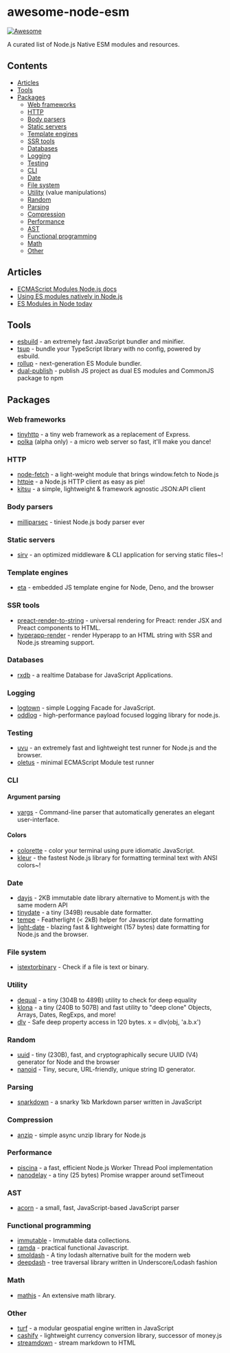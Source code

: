 # awesome-node-esm

[![Awesome](https://awesome.re/badge-flat.svg)](https://awesome.re)

A curated list of Node.js Native ESM modules and resources.

## Contents

- [Articles](#articles)
- [Tools](#tools)
- [Packages](#packages)
  - [Web frameworks](#web-frameworks)
  - [HTTP](#http)
  - [Body parsers](#body-parsers)
  - [Static servers](#static-servers)
  - [Template engines](#template-engines)
  - [SSR tools](#ssr-tools)
  - [Databases](#databases)
  - [Logging](#logging)
  - [Testing](#testing)
  - [CLI](#cli)
  - [Date](#date)
  - [File system](#file-system)
  - [Utility](#utility) (value manipulations)
  - [Random](#random)
  - [Parsing](#parsing)
  - [Compression](#compression)
  - [Performance](#performance)
  - [AST](#ast)
  - [Functional programming](#functional-programming)
  - [Math](#math)
  - [Other](#other)

## Articles

- [ECMAScript Modules Node.js docs](https://nodejs.org/api/esm.html)
- [Using ES modules natively in Node.js](https://2ality.com/2017/09/native-esm-node.html)
- [ES Modules in Node today](https://blog.logrocket.com/es-modules-in-node-today)

## Tools

- [esbuild](https://github.com/evanw/esbuild) - an extremely fast JavaScript bundler and minifier.
- [tsup](https://github.com/egoist/tsup) - bundle your TypeScript library with no config, powered by esbuild.
- [rollup](https://github.com/rollup/rollup) - next-generation ES Module bundler.
- [dual-publish](https://github.com/ai/dual-publish) - publish JS project as dual ES modules and CommonJS package to npm

## Packages

### Web frameworks

- [tinyhttp](https://github.com/talentlessguy/tinyhttp) - a tiny web framework as a replacement of Express.
- [polka](https://github.com/lukeed/polka) (alpha only) - a micro web server so fast, it'll make you dance!

### HTTP

- [node-fetch](https://github.com/node-fetch/node-fetch) - a light-weight module that brings window.fetch to Node.js
- [httpie](https://github.com/lukeed/httpie) - a Node.js HTTP client as easy as pie!
- [kitsu](https://github.com/wopian/kitsu) - a simple, lightweight & framework agnostic JSON:API client

### Body parsers

- [milliparsec](https://github.com/talentlessguy/milliparsec) - tiniest Node.js body parser ever

### Static servers

- [sirv](https://github.com/lukeed/sirv) - an optimized middleware & CLI application for serving static files~! 

### Template engines

- [eta](https://github.com/eta-dev/eta) - embedded JS template engine for Node, Deno, and the browser

### SSR tools

- [preact-render-to-string](https://github.com/preactjs/preact-render-to-string) - universal rendering for Preact: render JSX and Preact components to HTML.
- [hyperapp-render](https://github.com/kriasoft/hyperapp-render) - render Hyperapp to an HTML string with SSR and Node.js streaming support.

### Databases

- [rxdb](https://github.com/pubkey/rxdb) - a realtime Database for JavaScript Applications.

### Logging

- [logtown](https://github.com/logtown/logtown) - simple Logging Facade for JavaScript.
- [oddlog](https://gitlab.com/frissdiegurke/oddlog) - high-performance payload focused logging library for node.js.

### Testing

- [uvu](https://github.com/lukeed/uvu) - an extremely fast and lightweight test runner for Node.js and the browser.
- [oletus](https://github.com/bearror/oletus) - minimal ECMAScript Module test runner

### CLI

#### Argument parsing

- [yargs](https://github.com/yargs/yargs) - Command-line parser that automatically generates an elegant user-interface.

#### Colors

- [colorette](https://github.com/jorgebucaran/colorette) - color your terminal using pure idiomatic JavaScript.
- [kleur](https://github.com/lukeed/kleur) - the fastest Node.js library for formatting terminal text with ANSI colors~!

### Date

- [dayjs](https://github.com/iamkun/dayjs) - 2KB immutable date library alternative to Moment.js with the same modern API
- [tinydate](https://github.com/lukeed/tinydate) - a tiny (349B) reusable date formatter. 
- [tempe](https://github.com/masbagal/tempe) - Featherlight (< 2kB) helper for Javascript date formatting
- [light-date](https://github.com/xxczaki/light-date) - blazing fast & lightweight (157 bytes) date formatting for Node.js and the browser. 

### File system

- [istextorbinary](https://github.com/bevry/istextorbinary) - Check if a file is text or binary.

### Utility

- [dequal](https://github.com/lukeed/dequal) - a tiny (304B to 489B) utility to check for deep equality
- [klona](https://github.com/lukeed/klona) - a tiny (240B to 507B) and fast utility to "deep clone" Objects, Arrays, Dates, RegExps, and more!
- [dlv](https://github.com/developit/dlv) - Safe deep property access in 120 bytes. x = dlv(obj, 'a.b.x')


### Random

- [uuid](https://github.com/lukeed/uuid) - tiny (230B), fast, and cryptographically secure UUID (V4) generator for Node and the browser
- [nanoid](https://github.com/ai/nanoid) - Tiny, secure, URL-friendly, unique string ID generator.

### Parsing

- [snarkdown](https://github.com/developit/snarkdown) - a snarky 1kb Markdown parser written in JavaScript

### Compression

- [anzip](https://github.com/mikbry/anzip) - simple async unzip library for Node.js

### Performance

- [piscina](https://github.com/piscinajs/piscina) - a fast, efficient Node.js Worker Thread Pool implementation
- [nanodelay](https://github.com/ai/nanodelay) - a tiny (25 bytes) Promise wrapper around setTimeout 

### AST

- [acorn](https://github.com/acornjs/acorn) - a small, fast, JavaScript-based JavaScript parser

### Functional programming

- [immutable](https://github.com/facebook/immutable-js) - Immutable data collections.
- [ramda](https://github.com/Ramda/ramda) - practical functional Javascript.
- [smoldash](https://github.com/marvinhagemeister/smoldash) - A tiny lodash alternative built for the modern web
- [deepdash](https://github.com/YuriGor/deepdash) - tree traversal library written in Underscore/Lodash fashion 

### Math

- [mathjs](https://github.com/josdejong/mathjs) - An extensive math library.

### Other

- [turf](https://github.com/Turfjs/turf) - a modular geospatial engine written in JavaScript 
- [cashify](https://github.com/xxczaki/cashify) - lightweight currency conversion library, successor of money.js
- [streamdown](https://github.com/talentlessguy/streamdown) - stream markdown to HTML 

